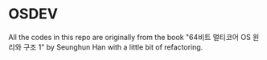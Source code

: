 # OSDEV
All the codes in this repo are originally from the book "64비트 멀티코어 OS 원리와 구조 1" by Seunghun Han with a little bit of refactoring.
